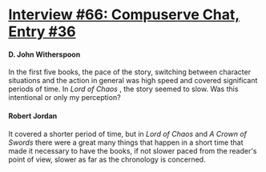 # [Interview #66: Compuserve Chat, Entry #36](https://www.theoryland.com/intvmain.php?i=66#36)

#### D. John Witherspoon

In the first five books, the pace of the story, switching between character situations and the action in
general was high speed and covered significant periods of time. In
*Lord of Chaos*
, the story seemed to slow. Was this intentional or only my perception?

#### Robert Jordan

It covered a shorter period of time, but in
*Lord of Chaos*
and
*A Crown of Swords*
there were a great many things that happen in a short time that made it necessary to have the books, if not slower paced from the reader's point of view, slower as far as the chronology is concerned.

